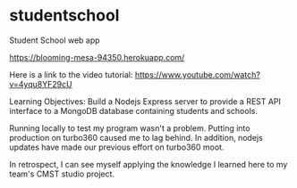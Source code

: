 # studentschool
Student School web app

https://blooming-mesa-94350.herokuapp.com/

Here is a link to the video tutorial:
https://www.youtube.com/watch?v=4yqu8YF29cU

Learning Objectives: Build a Nodejs Express server to provide a REST API interface to a MongoDB database containing students and schools.

Running locally to test my program wasn't a problem. Putting into production on turbo360 caused me to lag behind. In addition, nodejs updates have made our previous effort on turbo360 moot.

In retrospect, I can see myself applying the knowledge I learned here to my team's CMST studio project.
